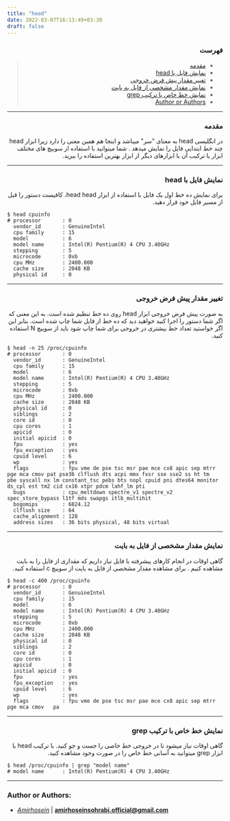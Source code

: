 ```yaml
---
title: "head"
date: 2022-03-07T16:13:49+03:30
draft: false
---
```





<div dir='rtl'>

### فهرست

> - [مقدمه](#مقدمه)
> - [نمایش فایل با head](#نمایش-فایل-با-head)
> - [تغییر مقدار پیش فرض خروجی](#تغییر-مقدار-پیش-فرض-خروجی)
> - [نمایش مقدار مشخصی از فایل به بایت](#نمایش-مقدار-مشخصی-از-فایل-به-بایت)
> - [نمایش خط خاص با ترکیب grep](#نمایش-خط-خاص-با-ترکیب-grep)
> - [Author or Authors](#author-or-authors)
</div>

---

<div dir='rtl'>

### مقدمه


در انگلیسی head به معنای "سر" میباشد و اینجا هم همین معنی را دارد زیرا ابزار head
چند خط ابتدایی فایل را نمایش میدهد . شما میتوانید با استفاده از سوییچ های مختلف ابزار یا ترکیب آن با ابزارهای دیگر از ابزار بهترین استفاده را ببرید.
</div>

---

<div dir='rtl'>

### نمایش فایل با head

برای نمایش ده خط اول یک فایل با استفاده از ابزار head 
head،
کافیست دستور 
را قبل از مسیر فایل خود قرار دهید.

</div>

    $ head cpuinfo 
    # processor       : 0
      vendor_id       : GenuineIntel
      cpu family      : 15
      model           : 6
      model name      : Intel(R) Pentium(R) 4 CPU 3.40GHz
      stepping        : 5
      microcode       : 0xb
      cpu MHz         : 2400.000
      cache size      : 2048 KB
      physical id     : 0

---
<div dir='rtl'>

### تغییر مقدار پیش فرض خروجی

به صورت پیش فرض خروجی ابزار head 
روی ده خط تنظیم شده است. به این معنی که
اگر شما دستور را اجرا کنید خواهید دید که ده خط از فایل شما چاپ شده است. بنابر این اگر خواستید تعداد خط بیشتری در خروجی برای شما چاپ شود باید از سوییچ N استفاده کنید.

</div>

    $ head -n 25 /proc/cpuinfo
    # processor       : 0
      vendor_id       : GenuineIntel
      cpu family      : 15
      model           : 6
      model name      : Intel(R) Pentium(R) 4 CPU 3.40GHz
      stepping        : 5
      microcode       : 0xb
      cpu MHz         : 2400.000
      cache size      : 2048 KB
      physical id     : 0
      siblings        : 2
      core id         : 0
      cpu cores       : 1
      apicid          : 0
      initial apicid  : 0
      fpu             : yes
      fpu_exception   : yes
      cpuid level     : 6
      wp              : yes
      flags           : fpu vme de pse tsc msr pae mce cx8 apic sep mtrr   pge mca cmov pat pse36 clflush dts acpi mmx fxsr sse sse2 ss ht tm   pbe syscall nx lm constant_tsc pebs bts nopl cpuid pni dtes64 monitor   ds_cpl est tm2 cid cx16 xtpr pdcm lahf_lm pti
      bugs            : cpu_meltdown spectre_v1 spectre_v2   spec_store_bypass l1tf mds swapgs itlb_multihit
      bogomips        : 6824.12
      clflush size    : 64
      cache_alignment : 128
      address sizes   : 36 bits physical, 48 bits virtual
                    

---
<div dir='rtl'>

### نمایش مقدار مشخصی از فایل به بایت
گاهی اوقات در انجام کارهای پیشرفته با فایل نیاز داریم که مقداری از فایل را به بایت مشاهده کنیم . برای مشاهده مقدار مشخصی از فایل به بایت از سوییچ c استفاده کنید.

</div>

    $ head -c 400 /proc/cpuinfo
    # processor       : 0
      vendor_id       : GenuineIntel
      cpu family      : 15
      model           : 6
      model name      : Intel(R) Pentium(R) 4 CPU 3.40GHz
      stepping        : 5
      microcode       : 0xb
      cpu MHz         : 2400.000
      cache size      : 2048 KB
      physical id     : 0
      siblings        : 2
      core id         : 0
      cpu cores       : 1
      apicid          : 0
      initial apicid  : 0
      fpu             : yes
      fpu_exception   : yes
      cpuid level     : 6
      wp              : yes
      flags           : fpu vme de pse tsc msr pae mce cx8 apic sep mtrr   pge mca cmov   pa                                                           
---

<div dir='rtl'>

### نمایش خط خاص با ترکیب grep

گاهی اوقات نیاز میشود تا در خروجی خط خاصی را جست و جو کنید. با ترکیب head با ابزار grep میتوانید به آسانی خط خاص را در صورت وجود مشاهده کنید.

</div>

    $ head /proc/cpuinfo | grep "model name"
    # model name      : Intel(R) Pentium(R) 4 CPU 3.40GHz
                                

---

### Author or Authors:

- *[Amirhosein](https://github.com/amirhoseinsb)* | **<amirhoseinsohrabi.official@gmail.com>**

